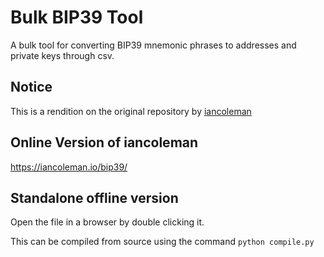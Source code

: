 # Bulk BIP39 Tool

A bulk tool for converting BIP39 mnemonic phrases to addresses and private keys through csv.

## Notice

This is a rendition on the original repository by [iancoleman](https://github.com/iancoleman/bip39/)

## Online Version of iancoleman

https://iancoleman.io/bip39/

## Standalone offline version

Open the file in a browser by double clicking it.

This can be compiled from source using the command `python compile.py`
